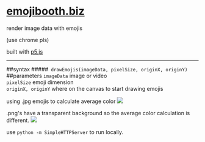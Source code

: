 # [emojibooth.biz](http://emojibooth.biz/)
render image data with emojis

(use chrome pls)

built with [p5.js](http://p5js.org/)

----

##syntax
#####``` drawEmojis(imageData, pixelSize, originX, originY)```
##parameters
`imageData` image or video <br />
`pixelSize` emoji dimension <br />
`originX, originY` where on the canvas to start drawing emojis

using .jpg emojis to calculate average color
![](http://i.imgur.com/omBUGSb.png)

.png's have a transparent background so the average color calculation is different.
![](http://i.imgur.com/pFMyUkk.jpg)

use ```python -m SimpleHTTPServer``` to run locally.
